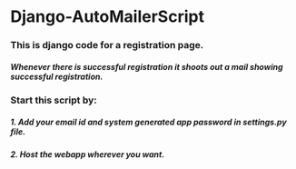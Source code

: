 # Django-AutoMailerScript

### This is django code for a registration page.
##### Whenever there is successful registration it shoots out a mail showing successful registration.



### Start this script by:
##### 1. Add your email id and system generated app password in settings.py file.
##### 2. Host the webapp wherever you want.
